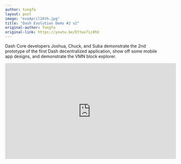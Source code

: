 ```yaml
---
author: tungfa
layout: post
image: "evoApril26th.jpg"
title: "Dash Evolution Demo #2 v2"
original-author: Tungfa
original-link: https://youtu.be/EtYax7iz4hU
---
```



Dash Core developers Joshua, Chuck, and Suba demonstrate the 2nd prototype of the first Dash decentralized application, show off some mobile app designs, and demonstrate the VMN block explorer.

<iframe width="560" height="315" src="https://www.youtube.com/embed/EtYax7iz4hU" frameborder="0" allow="autoplay; encrypted-media" allowfullscreen></iframe>
